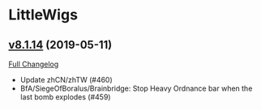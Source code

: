 # LittleWigs

## [v8.1.14](https://github.com/BigWigsMods/LittleWigs/tree/v8.1.14) (2019-05-11)
[Full Changelog](https://github.com/BigWigsMods/LittleWigs/compare/v8.1.13...v8.1.14)

- Update zhCN/zhTW (#460)  
- BfA/SiegeOfBoralus/Brainbridge: Stop Heavy Ordnance bar when the last bomb explodes (#459)  
